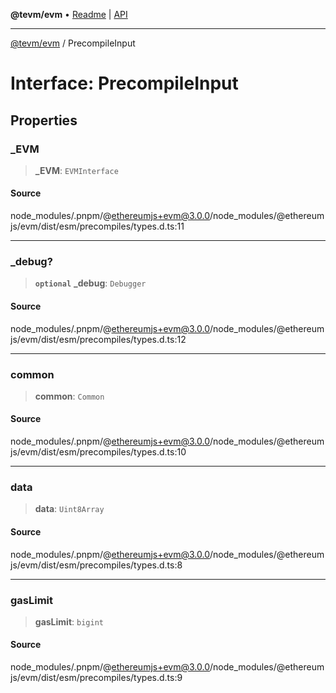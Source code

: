 **@tevm/evm** • [Readme](../README.md) \| [API](../globals.md)

***

[@tevm/evm](../README.md) / PrecompileInput

# Interface: PrecompileInput

## Properties

### \_EVM

> **\_EVM**: `EVMInterface`

#### Source

node\_modules/.pnpm/@ethereumjs+evm@3.0.0/node\_modules/@ethereumjs/evm/dist/esm/precompiles/types.d.ts:11

***

### \_debug?

> **`optional`** **\_debug**: `Debugger`

#### Source

node\_modules/.pnpm/@ethereumjs+evm@3.0.0/node\_modules/@ethereumjs/evm/dist/esm/precompiles/types.d.ts:12

***

### common

> **common**: `Common`

#### Source

node\_modules/.pnpm/@ethereumjs+evm@3.0.0/node\_modules/@ethereumjs/evm/dist/esm/precompiles/types.d.ts:10

***

### data

> **data**: `Uint8Array`

#### Source

node\_modules/.pnpm/@ethereumjs+evm@3.0.0/node\_modules/@ethereumjs/evm/dist/esm/precompiles/types.d.ts:8

***

### gasLimit

> **gasLimit**: `bigint`

#### Source

node\_modules/.pnpm/@ethereumjs+evm@3.0.0/node\_modules/@ethereumjs/evm/dist/esm/precompiles/types.d.ts:9
